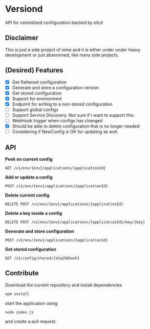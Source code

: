 # Versiond

API for centralized configuration backed by etcd

## Disclaimer

This is just a side project of mine and it is either under under heavy
development or just abanonned, like many side projects.

## (Desired) Features
  * [x] Get flattened configuration
  * [x] Generate and store a configuration version
  * [x] Get stored configuration
  * [x] Support for environment
  * [x] Endpoint for writing to a non-stored configuration
  * [ ] Support global configs
  * [ ] Support Service Discovery. Not sure if I want to support this.
  * [ ] WebHook trigger when configs has changed
  * [x] Should be able to delete configuration that is no longer needed
  * [ ] Considering if NewConfig is OK for updating as well.

## API

**Peek on current config**
```
GET /v1/env/{env}/applications/{applicationId}
```

**Add or update a config**
```
POST /v1/env/{env}/applications/{applicationId}
```

**Delete current config**
```
DELETE POST /v1/env/{env}/applications/{applicationId}
```

**Delete a key inside a config**
```
DELETE POST /v1/env/{env}/applications/{applicationId}/key/{key}
```

**Generate and store configuration**
```
POST /v1/env/{env}/applications/{applicationId}
```

**Get stored configuration**
```
GET /v1/config/stored/{sha256hash}
```


## Contribute

Download the current repository and install dependencies

```sh
npm install
```

start the application using

```
node index.js
```

and create a pull request.
